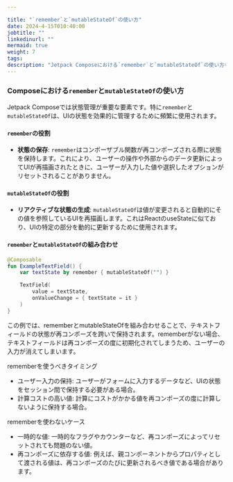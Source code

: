 ```yaml
---

title: "`remember`と`mutableStateOf`の使い方"
date: 2024-4-15T010:40:00
jobtitle: ""
linkedinurl: ""
mermaid: true
weight: 7
tags:
description: "Jetpack Composeにおける`remember`と`mutableStateOf`の使い方を解説。UI状態の管理や再コンポーズ時の状態保持を実現し、ユーザー操作を効果的に処理するためのベストプラクティスを紹介します。"
---
```


### Composeにおける`remember`と`mutableStateOf`の使い方

Jetpack Composeでは状態管理が重要な要素です。特に`remember`と`mutableStateOf`は、UIの状態を効果的に管理するために頻繁に使用されます。

#### `remember`の役割

- **状態の保存**: `remember`はコンポーザブル関数が再コンポーズされる際に状態を保持します。これにより、ユーザーの操作や外部からのデータ更新によってUIが再描画されたときに、ユーザーが入力した値や選択したオプションがリセットされることがありません。

#### `mutableStateOf`の役割

- **リアクティブな状態の生成**: `mutableStateOf`は値が変更されると自動的にその値を参照しているUIを再描画します。これはReactのuseStateに似ており、UIの特定の部分を動的に更新するために使用されます。

#### `remember`と`mutableStateOf`の組み合わせ

```kotlin
@Composable
fun ExampleTextField() {
    var textState by remember { mutableStateOf("") }

    TextField(
        value = textState,
        onValueChange = { textState = it }
    )
}
```

この例では、rememberとmutableStateOfを組み合わせることで、テキストフィールドの状態が再コンポーズを跨いで保持されます。rememberがない場合、テキストフィールドは再コンポーズの度に初期化されてしまうため、ユーザーの入力が消えてしまいます。

rememberを使うべきタイミング

- ユーザー入力の保持: ユーザーがフォームに入力するデータなど、UIの状態をセッション間で保持する必要がある場合。
- 計算コストの高い値: 計算にコストがかかる値を再コンポーズの度に計算しないように保持する場合。

rememberを使わないケース

- 一時的な値: 一時的なフラグやカウンターなど、再コンポーズによってリセットされても問題のない値。
- 再コンポーズに依存する値: 例えば、親コンポーネントからプロパティとして渡される値は、再コンポーズのたびに更新されるべき値である場合があります。
